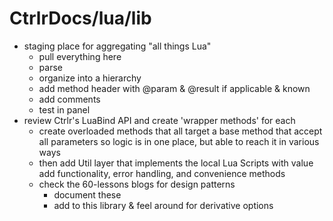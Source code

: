# CtrlrDocs/lua/lib

- staging place for aggregating "all things Lua"
  - pull everything here
  - parse
  - organize into a hierarchy
  - add method header with @param & @result if applicable & known
  - add comments
  - test in panel
- review Ctrlr's LuaBind API and create 'wrapper methods' for each
  - create overloaded methods that all target a base method that accept all parameters so logic is in one place, but able to reach it in various ways
  - then add Util layer that implements the local Lua Scripts with value add functionality, error handling, and convenience methods
  - check the 60-lessons blogs for design patterns
    - document these
    - add to this library & feel around for derivative options
